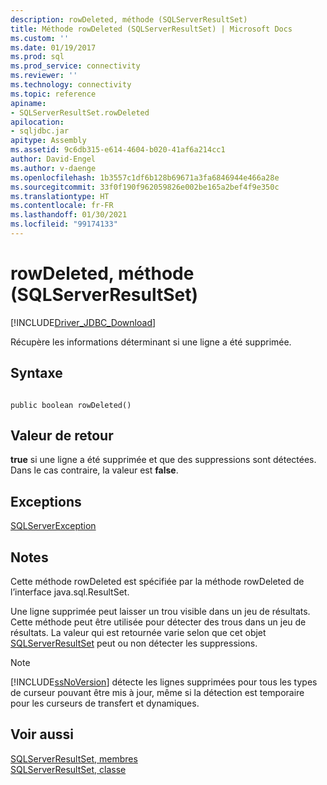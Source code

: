 ```yaml
---
description: rowDeleted, méthode (SQLServerResultSet)
title: Méthode rowDeleted (SQLServerResultSet) | Microsoft Docs
ms.custom: ''
ms.date: 01/19/2017
ms.prod: sql
ms.prod_service: connectivity
ms.reviewer: ''
ms.technology: connectivity
ms.topic: reference
apiname:
- SQLServerResultSet.rowDeleted
apilocation:
- sqljdbc.jar
apitype: Assembly
ms.assetid: 9c6db315-e614-4604-b020-41af6a214cc1
author: David-Engel
ms.author: v-daenge
ms.openlocfilehash: 1b3557c1df6b128b69671a3fa6846944e466a28e
ms.sourcegitcommit: 33f0f190f962059826e002be165a2bef4f9e350c
ms.translationtype: HT
ms.contentlocale: fr-FR
ms.lasthandoff: 01/30/2021
ms.locfileid: "99174133"
---
```

# <a name="rowdeleted-method-sqlserverresultset"></a>rowDeleted, méthode (SQLServerResultSet)
[!INCLUDE[Driver_JDBC_Download](../../../includes/driver_jdbc_download.md)]

  Récupère les informations déterminant si une ligne a été supprimée.  
  
## <a name="syntax"></a>Syntaxe  
  
```  
  
public boolean rowDeleted()  
```  
  
## <a name="return-value"></a>Valeur de retour  
 **true** si une ligne a été supprimée et que des suppressions sont détectées. Dans le cas contraire, la valeur est **false**.  
  
## <a name="exceptions"></a>Exceptions  
 [SQLServerException](../../../connect/jdbc/reference/sqlserverexception-class.md)  
  
## <a name="remarks"></a>Notes  
 Cette méthode rowDeleted est spécifiée par la méthode rowDeleted de l’interface java.sql.ResultSet.  
  
 Une ligne supprimée peut laisser un trou visible dans un jeu de résultats. Cette méthode peut être utilisée pour détecter des trous dans un jeu de résultats. La valeur qui est retournée varie selon que cet objet [SQLServerResultSet](../../../connect/jdbc/reference/sqlserverresultset-class.md) peut ou non détecter les suppressions.  
  
> [!NOTE]  
>  [!INCLUDE[ssNoVersion](../../../includes/ssnoversion-md.md)] détecte les lignes supprimées pour tous les types de curseur pouvant être mis à jour, même si la détection est temporaire pour les curseurs de transfert et dynamiques.  
  
## <a name="see-also"></a>Voir aussi  
 [SQLServerResultSet, membres](../../../connect/jdbc/reference/sqlserverresultset-members.md)   
 [SQLServerResultSet, classe](../../../connect/jdbc/reference/sqlserverresultset-class.md)  
  
  
